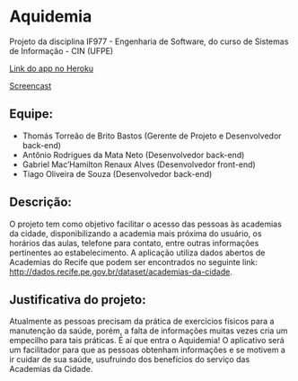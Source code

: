 # Aquidemia

Projeto da disciplina IF977 - Engenharia de Software, do curso de Sistemas de Informação - CIN (UFPE)

[Link do app no Heroku](http://siaquidemia.herokuapp.com/)

[Screencast](https://drive.google.com/file/d/1cYMTwAiGEig8-MhVmWUa4q1Opbdm8h16/view)

## Equipe:
* Thomás Torreão de Brito Bastos (Gerente de Projeto e Desenvolvedor back-end)
* Antônio Rodrigues da Mata Neto (Desenvolvedor back-end)
* Gabriel Mac’Hamilton Renaux Alves (Desenvolvedor front-end)
* Tiago Oliveira de Souza (Desenvolvedor back-end)

## Descrição:
O projeto tem como objetivo facilitar o acesso das pessoas às academias da cidade, disponibilizando a academia mais próxima do usuário, os horários das aulas, telefone para contato, entre outras informações pertinentes ao estabelecimento. A aplicação utiliza dados abertos de Academias do Recife que podem ser encontrados no seguinte link: http://dados.recife.pe.gov.br/dataset/academias-da-cidade.

## Justificativa do projeto:
Atualmente as pessoas precisam da prática de exercícios físicos para a manutenção da saúde, porém, a falta de informações muitas vezes cria um empecilho para tais práticas. É aí que entra o Aquidemia! O aplicativo será um facilitador para que as pessoas obtenham informações e se motivem a ir cuidar de sua saúde, usufruindo dos benefícios do serviço das Academias da Cidade.
